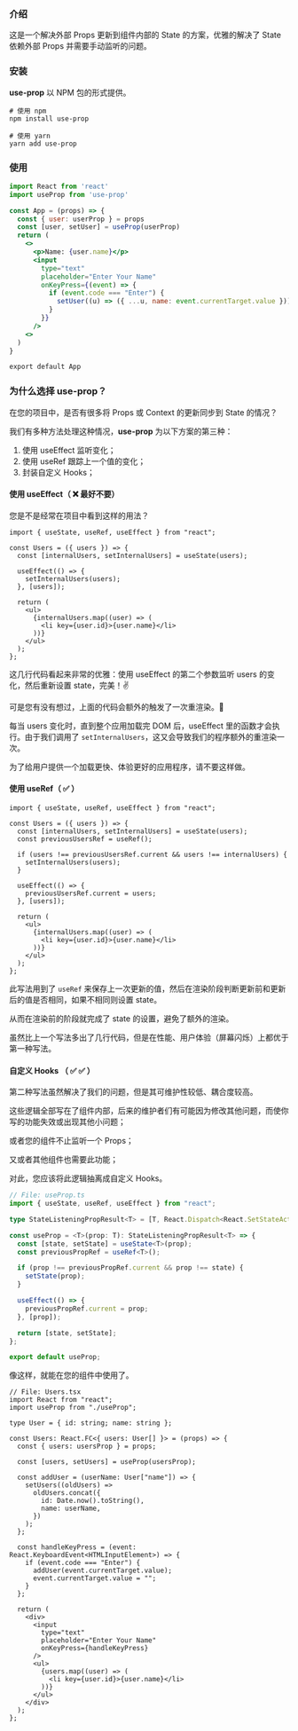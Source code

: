 ### 介绍

这是一个解决外部 Props 更新到组件内部的 State 的方案，优雅的解决了 State 依赖外部 Props 并需要手动监听的问题。

### 安装

**use-prop** 以 NPM 包的形式提供。

```shell
# 使用 npm
npm install use-prop

# 使用 yarn
yarn add use-prop
```

### 使用

```jsx
import React from 'react'
import useProp from 'use-prop'

const App = (props) => {
  const { user: userProp } = props
  const [user, setUser] = useProp(userProp)
  return (
    <>
      <p>Name: {user.name}</p>
      <input
        type="text"
        placeholder="Enter Your Name"
        onKeyPress={(event) => {
          if (event.code === "Enter") {
            setUser((u) => ({ ...u, name: event.currentTarget.value }))
          }
        }}
      />
    <>
  )
}

export default App
```

### 为什么选择 use-prop？

在您的项目中，是否有很多将 Props 或 Context 的更新同步到 State 的情况？

我们有多种方法处理这种情况，**use-prop** 为以下方案的第三种：

1. 使用 useEffect 监听变化；
2. 使用 useRef 跟踪上一个值的变化；
3. 封装自定义 Hooks；

#### 使用 useEffect（ ❌ 最好不要）

您是不是经常在项目中看到这样的用法？

```tsx
import { useState, useRef, useEffect } from "react";

const Users = ({ users }) => {
  const [internalUsers, setInternalUsers] = useState(users);

  useEffect(() => {
    setInternalUsers(users);
  }, [users]);

  return (
    <ul>
      {internalUsers.map((user) => (
        <li key={user.id}>{user.name}</li>
      ))}
    </ul>
  );
};
```

这几行代码看起来非常的优雅：使用 useEffect 的第二个参数监听 users 的变化，然后重新设置 state，完美！✌️

可是您有没有想过，上面的代码会额外的触发了一次重渲染。🤔️

每当 users 变化时，直到整个应用加载完 DOM 后，useEffect 里的函数才会执行。由于我们调用了 `setInternalUsers`，这又会导致我们的程序额外的重渲染一次。

为了给用户提供一个加载更快、体验更好的应用程序，请不要这样做。

#### 使用 useRef（ ✅ ）

```tsx
import { useState, useRef, useEffect } from "react";

const Users = ({ users }) => {
  const [internalUsers, setInternalUsers] = useState(users);
  const previousUsersRef = useRef();

  if (users !== previousUsersRef.current && users !== internalUsers) {
    setInternalUsers(users);
  }

  useEffect(() => {
    previousUsersRef.current = users;
  }, [users]);

  return (
    <ul>
      {internalUsers.map((user) => (
        <li key={user.id}>{user.name}</li>
      ))}
    </ul>
  );
};
```

此写法用到了 `useRef` 来保存上一次更新的值，然后在渲染阶段判断更新前和更新后的值是否相同，如果不相同则设置 state。

从而在渲染前的阶段就完成了 state 的设置，避免了额外的渲染。

虽然比上一个写法多出了几行代码，但是在性能、用户体验（屏幕闪烁）上都优于第一种写法。

#### 自定义 Hooks （ ✅ ✅ ）

第二种写法虽然解决了我们的问题，但是其可维护性较低、耦合度较高。

这些逻辑全部写在了组件内部，后来的维护者们有可能因为修改其他问题，而使你写的功能失效或出现其他小问题；

或者您的组件不止监听一个 Props；

又或者其他组件也需要此功能；

对此，您应该将此逻辑抽离成自定义 Hooks。

```typescript
// File: useProp.ts
import { useState, useRef, useEffect } from "react";

type StateListeningPropResult<T> = [T, React.Dispatch<React.SetStateAction<T>>];

const useProp = <T>(prop: T): StateListeningPropResult<T> => {
  const [state, setState] = useState<T>(prop);
  const previousPropRef = useRef<T>();

  if (prop !== previousPropRef.current && prop !== state) {
    setState(prop);
  }

  useEffect(() => {
    previousPropRef.current = prop;
  }, [prop]);

  return [state, setState];
};

export default useProp;
```

像这样，就能在您的组件中使用了。

```tsx
// File: Users.tsx
import React from "react";
import useProp from "./useProp";

type User = { id: string; name: string };

const Users: React.FC<{ users: User[] }> = (props) => {
  const { users: usersProp } = props;

  const [users, setUsers] = useProp(usersProp);

  const addUser = (userName: User["name"]) => {
    setUsers((oldUsers) =>
      oldUsers.concat({
        id: Date.now().toString(),
        name: userName,
      })
    );
  };

  const handleKeyPress = (event: React.KeyboardEvent<HTMLInputElement>) => {
    if (event.code === "Enter") {
      addUser(event.currentTarget.value);
      event.currentTarget.value = "";
    }
  };

  return (
    <div>
      <input
        type="text"
        placeholder="Enter Your Name"
        onKeyPress={handleKeyPress}
      />
      <ul>
        {users.map((user) => (
          <li key={user.id}>{user.name}</li>
        ))}
      </ul>
    </div>
  );
};
```
